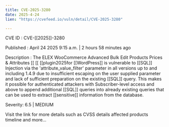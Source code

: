 ```yaml
---
title: CVE-2025-3280
date: 2025-4-24
lien: "https://cvefeed.io/vuln/detail/CVE-2025-3280"

---
```


CVE ID : CVE-[[2025]]-3280

Published :  April 24
2025
9:15 a.m. | 2 hours
58 minutes ago

Description : The ELEX WooCommerce Advanced Bulk Edit Products
Prices & Attributes  [[ [[ [[plugin2025for  [[WordPress]] is vulnerable to  [[SQL]] Injection via the 'attribute_value_filter' parameter in all versions up to
and including
1.4.9 due to insufficient escaping on the user supplied parameter and lack of sufficient preparation on the existing  [[SQL]] query.  This makes it possible for authenticated attackers
with Subscriber-level access and above
to append additional  [[SQL]] queries into already existing queries that can be used to extract  [[sensitive]] information from the database.

Severity: 6.5 | MEDIUM

Visit the link for more details
such as CVSS details
affected products
timeline
and more...
